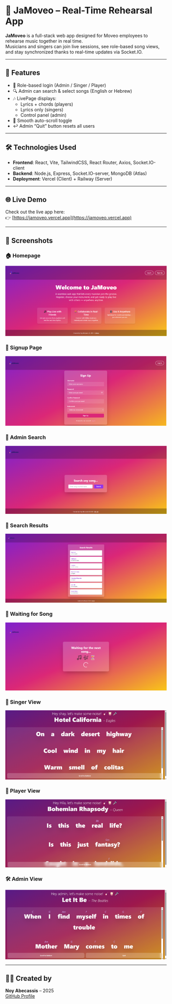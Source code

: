 
# 🎵 JaMoveo – Real-Time Rehearsal App

**JaMoveo** is a full-stack web app designed for Moveo employees to rehearse music together in real time.  
Musicians and singers can join live sessions, see role-based song views, and stay synchronized thanks to real-time updates via Socket.IO.

---

## 🚀 Features

- 🎤 Role-based login (Admin / Singer / Player)
- 🔍 Admin can search & select songs (English or Hebrew)
- 🎶 LivePage displays:
  - Lyrics + chords (players)
  - Lyrics only (singers)
  - Control panel (admin)
- 🔁 Smooth auto-scroll toggle
- ↩️ Admin “Quit” button resets all users

---

## 🛠️ Technologies Used

- **Frontend**: React, Vite, TailwindCSS, React Router, Axios, Socket.IO-client  
- **Backend**: Node.js, Express, Socket.IO-server, MongoDB (Atlas)  
- **Deployment**: Vercel (Client) + Railway (Server)
---

## 🌐 Live Demo

Check out the live app here:  
👉 [https://jamoveo.vercel.app](https://jamoveo.vercel.app)

---

## 📸 Screenshots

### 🏠 Homepage  
![Homepage](screenshots/homepage.png)

### 📝 Signup Page  
![Signup](screenshots/signup.png)

### 🔐 Admin Search  
![Admin Search](screenshots/admin-search.png)

### 📄 Search Results  
![Search Results](screenshots/search-results.png)

### 🎵 Waiting for Song  
![Waiting](screenshots/waiting-screen.png)

### 🎤 Singer View  
![Singer](screenshots/live-singer-view.png)

### 🎸 Player View  
![Player](screenshots/live-player-view.png)

### 🛠️ Admin View  
![Admin](screenshots/live-admin-view.png)

---

## 👩‍💻 Created by

**Noy Abecassis** – 2025  
[GitHub Profile](https://github.com/NoyAvaksis)

